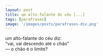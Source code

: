 ```yaml
---
layout: post
title: um alto-falante do céu [...]
tags: [parafrases]
image: '/images/posts/parafrases-div.png'
---
```

um alto-falante do céu diz:<br>
“vai, vai descendo até o chão”<br>
— o chão é o limite?
